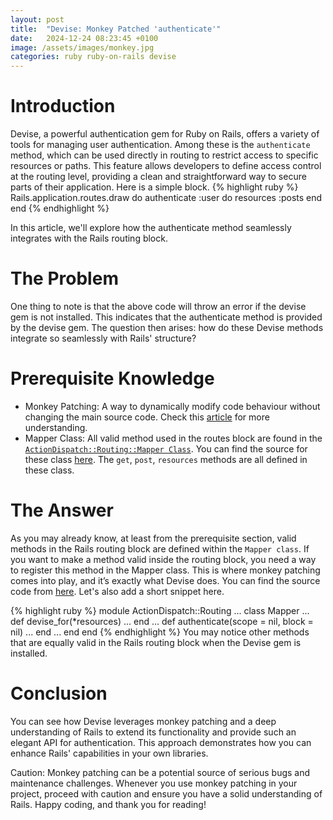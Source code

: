 ```yaml
---
layout: post
title:  "Devise: Monkey Patched 'authenticate'"
date:   2024-12-24 08:23:45 +0100
image: /assets/images/monkey.jpg
categories: ruby ruby-on-rails devise
---
```

# Introduction
Devise, a powerful authentication gem for Ruby on Rails, offers a variety of tools for managing user authentication. Among these is the `authenticate` method, which can be used directly in routing to restrict access to specific resources or paths. This feature allows developers to define access control at the routing level, providing a clean and straightforward way to secure parts of their application. Here is a simple block.
{% highlight ruby %}
Rails.application.routes.draw do
  authenticate :user do
    resources :posts
  end
end
{% endhighlight %}

In this article, we'll explore how the authenticate method seamlessly integrates with the Rails routing block.


# The Problem
One thing to note is that the above code will throw an error if the devise gem is not installed. This indicates that the authenticate method is provided by the devise gem. The question then arises: how do these Devise methods integrate so seamlessly with Rails' structure?



# Prerequisite Knowledge
- Monkey Patching: A way to dynamically modify code behaviour without changing the main source code. Check this <a href="https://blog.appsignal.com/2021/08/24/responsible-monkeypatching-in-ruby.html" target="_blank">article</a> for more understanding.
- Mapper Class: All valid method used in the routes block are found in the <a href="https://github.com/rails/rails/blob/79df80b45873590f827fdd67b485fda4ad2f58b7/actionpack/lib/action_dispatch/routing/mapper.rb#L14" target="_blank">`ActionDispatch::Routing::Mapper Class`</a>. You can find the source for these class <a href="https://github.com/rails/rails/blob/79df80b45873590f827fdd67b485fda4ad2f58b7/actionpack/lib/action_dispatch/routing/mapper.rb#L14" target="_blank">here</a>. The `get`, `post`, `resources` methods are all defined in these class.

# The Answer
As you may already know, at least from the prerequisite section, valid methods in the Rails routing block are defined within the `Mapper class`. If you want to make a method valid inside the routing block, you need a way to register this method in the Mapper class. This is where monkey patching comes into play, and it’s exactly what Devise does. You can find the source code from <a target="_blank" href="https://github.com/heartcombo/devise/blob/fec67f98f26fcd9a79072e4581b1bd40d0c7fa1d/lib/devise/rails/routes.rb#L35">here</a>. Let's also add a short snippet here.

{% highlight ruby %}
module ActionDispatch::Routing
    ...
    class Mapper
        ...
        def devise_for(*resources)
            ...
        end
        ...
        def authenticate(scope = nil, block = nil)
            ...
        end
        ...
    end
end
{% endhighlight %}
You may notice other methods that are equally valid in the Rails routing block when the Devise gem is installed.


# Conclusion
You can see how Devise leverages monkey patching and a deep understanding of Rails to extend its functionality and provide such an elegant API for authentication. This approach demonstrates how you can enhance Rails' capabilities in your own libraries.

Caution: Monkey patching can be a potential source of serious bugs and maintenance challenges. Whenever you use monkey patching in your project, proceed with caution and ensure you have a solid understanding of Rails. Happy coding, and thank you for reading!